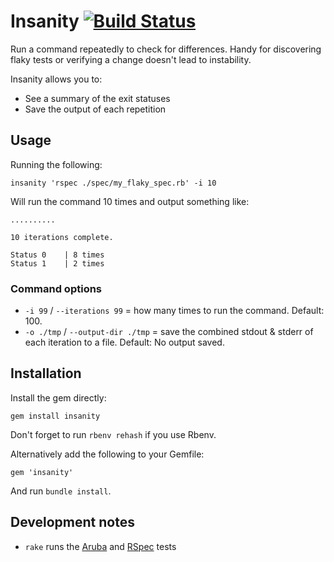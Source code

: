 # Insanity [![Build Status](https://travis-ci.org/odlp/insanity.svg?branch=master)](https://travis-ci.org/odlp/insanity)

Run a command repeatedly to check for differences. Handy for discovering flaky tests or verifying a change doesn't lead to instability.

Insanity allows you to:

- See a summary of the exit statuses
- Save the output of each repetition

## Usage

Running the following:

```
insanity 'rspec ./spec/my_flaky_spec.rb' -i 10
```

Will run the command 10 times and output something like:

```
..........

10 iterations complete.

Status 0	| 8 times
Status 1	| 2 times
```

### Command options

- `-i 99` / `--iterations 99` = how many times to run the command. Default: 100.
- `-o ./tmp` / `--output-dir ./tmp` = save the combined stdout & stderr of each iteration to a file. Default: No output saved.

## Installation

Install the gem directly:

```
gem install insanity
```

Don't forget to run `rbenv rehash` if you use Rbenv.

Alternatively add the following to your Gemfile:

```
gem 'insanity'
```

And run `bundle install`.

## Development notes

- `rake` runs the [Aruba](https://github.com/cucumber/aruba/) and [RSpec](http://rspec.info/) tests
